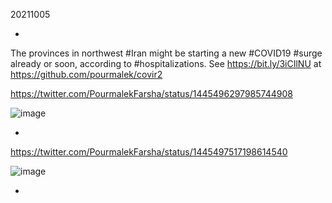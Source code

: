 
20211005

*

The provinces in northwest #Iran might be starting a new #COVID19 #surge already or soon, according to #hospitalizations. See https://bit.ly/3iCIlNU at https://github.com/pourmalek/covir2

https://twitter.com/PourmalekFarsha/status/1445496297985744908

![image](https://user-images.githubusercontent.com/30849720/136103308-9740a432-2069-41ca-a245-31f3889a1487.png)

*

https://twitter.com/PourmalekFarsha/status/1445497517198614540

![image](https://user-images.githubusercontent.com/30849720/136103655-db8c967c-9c1b-4fbd-88cf-cd9b7c65f1c7.png)

*

